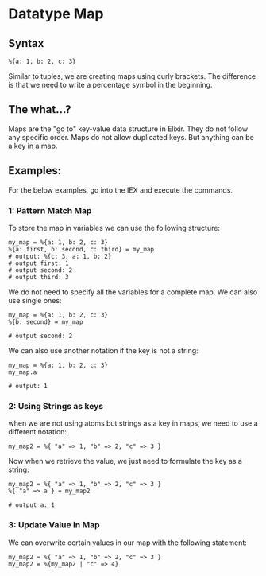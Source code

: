 # Datatype Map
## Syntax
```
%{a: 1, b: 2, c: 3}
```
Similar to tuples, we are creating maps using curly brackets. The difference is that we need to write a percentage symbol in the beginning.

## The what...?
Maps are the "go to" key-value data structure in Elixir. They do not follow any specific order. Maps do not allow duplicated keys. But anything can be a key in a map. 

## Examples:
For the below examples, go into the IEX and execute the commands.

### 1: Pattern Match Map
To store the map in variables we can use the following structure:
```
my_map = %{a: 1, b: 2, c: 3}
%{a: first, b: second, c: third} = my_map
# output: %{c: 3, a: 1, b: 2}
# output first: 1
# output second: 2
# output third: 3
```

We do not need to specify all the variables for a complete map. We can also use single ones:
```
my_map = %{a: 1, b: 2, c: 3}
%{b: second} = my_map

# output second: 2
```

We can also use another notation if the key is not a string:
```
my_map = %{a: 1, b: 2, c: 3}
my_map.a

# output: 1
```

### 2: Using Strings as keys
when we are not using atoms but strings as a key in maps, we need to use a different notation:
```
my_map2 = %{ "a" => 1, "b" => 2, "c" => 3 }
```
Now when we retrieve the value, we just need to formulate the key as a string:
```
my_map2 = %{ "a" => 1, "b" => 2, "c" => 3 }
%{ "a" => a } = my_map2

# output a: 1
```

### 3: Update Value in Map
We can overwrite certain values in our map with the following statement:
```
my_map2 = %{ "a" => 1, "b" => 2, "c" => 3 }
my_map2 = %{my_map2 | "c" => 4}
```